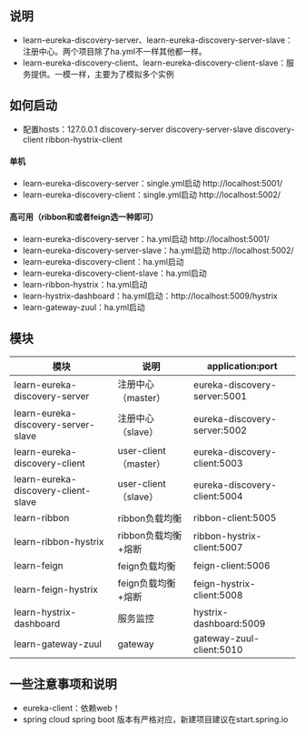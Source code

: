 ## 说明
* learn-eureka-discovery-server、learn-eureka-discovery-server-slave：注册中心。两个项目除了ha.yml不一样其他都一样。
* learn-eureka-discovery-client、learn-eureka-discovery-client-slave：服务提供。一模一样，主要为了模拟多个实例


## 如何启动
* 配置hosts：127.0.0.1 discovery-server discovery-server-slave discovery-client ribbon-hystrix-client

#### 单机
* learn-eureka-discovery-server：single.yml启动  http://localhost:5001/
* learn-eureka-discovery-client：single.yml启动  http://localhost:5002/
       
#### 高可用（ribbon和或者feign选一种即可）
* learn-eureka-discovery-server：ha.yml启动  http://localhost:5001/
* learn-eureka-discovery-server-slave：ha.yml启动  http://localhost:5002/
* learn-eureka-discovery-client：ha.yml启动
* learn-eureka-discovery-client-slave：ha.yml启动             
* learn-ribbon-hystrix：ha.yml启动              
* learn-hystrix-dashboard：ha.yml启动：http://localhost:5009/hystrix
* learn-gateway-zuul：ha.yml启动

## 模块

| 模块                                 | 说明                  | application:port                                                 |
| ----------------------------------- | --------------------- | ----------------------------------------|
| learn-eureka-discovery-server       | 注册中心（master）     | eureka-discovery-server:5001  |
| learn-eureka-discovery-server-slave | 注册中心（slave）      | eureka-discovery-server:5002  |
| learn-eureka-discovery-client       | user-client（master） | eureka-discovery-client:5003  |
| learn-eureka-discovery-client-slave | user-client（slave）  | eureka-discovery-client:5004  |
| learn-ribbon                        | ribbon负载均衡         | ribbon-client:5005            |
| learn-ribbon-hystrix                | ribbon负载均衡+熔断    | ribbon-hystrix-client:5007    |
| learn-feign                         | feign负载均衡          | feign-client:5006             |
| learn-feign-hystrix                 | feign负载均衡+熔断     | feign-hystrix-client:5008     |
| learn-hystrix-dashboard             | 服务监控               | hystrix-dashboard:5009        |
| learn-gateway-zuul                  | gateway               | gateway-zuul-client:5010        |


## 一些注意事项和说明
* eureka-client：依赖web！
* spring cloud   spring boot 版本有严格对应，新建项目建议在start.spring.io

